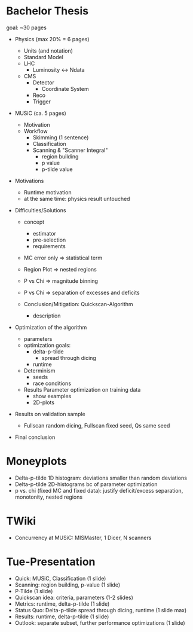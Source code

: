 Bachelor Thesis
===============

goal: ~30 pages

* Physics (max 20% = 6 pages)
	* Units (and notation)
	* Standard Model
	* LHC
		* Luminosity <-> Ndata
	* CMS
		* Detector
			* Coordinate System
		* Reco
		* Trigger

* MUSiC (ca. 5 pages)
	* Motivation
	* Workflow
		* Skimming (1 sentence)
		* Classification
		* Scanning & "Scanner Integral"
			* region building
			* p value
			* p-tilde value
			
* Motivations
	* Runtime motivation
	* at the same time: physics result untouched
	
* Difficulties/Solutions
	* concept
		* estimator
		* pre-selection
		* requirements
	* MC error only => statistical term
	* Region Plot => nested regions
	* P vs Chi => magnitude binning
	* P vs Chi => separation of excesses and deficits
		
	* Conclusion/Mitigation: Quickscan-Algorithm
		* description
		
* Optimization of the algorithm
	* parameters
	* optimization goals: 
		* delta-p-tilde
			* spread through dicing
		* runtime
	* Determinism 
		* seeds
		* race conditions
	* Results Parameter optimization on training data
		* show examples
		* 2D-plots

* Results on validation sample
	* Fullscan random dicing, Fullscan fixed seed, Qs same seed

* Final conclusion





Moneyplots
==========

* Delta-p-tilde 1D histogram: deviations smaller than random deviations
* Delta-p-tilde 2D-histograms bc of parameter optimization
* p vs. chi (fixed MC and fixed data): justify deficit/excess separation, monotonity, nested regions





TWiki
=====

* Concurrency at MUSiC: MISMaster, 1 Dicer, N scanners



Tue-Presentation
================

* Quick: MUSiC, Classification (1 slide)
* Scanning: region building, p-value (1 slide)
* P-Tilde (1 slide)
* Quickscan idea: criteria, parameters (1-2 slides)
* Metrics: runtime, delta-p-tilde (1 slide)
* Status Quo: Delta-p-tilde spread through dicing, runtime (1 slide max)
* Results: runtime, delta-p-tilde (1 slide)
* Outlook: separate subset, further performance optimizations (1 slide)
